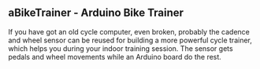 ## aBikeTrainer - Arduino Bike Trainer
If you have got an old cycle computer, even broken, probably the cadence and wheel sensor can be reused for building a more powerful cycle trainer, which helps you during your indoor training session.
The sensor gets pedals and wheel movements while an Arduino board do the rest.
